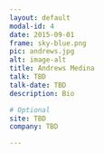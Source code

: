 ```yaml
---
layout: default
modal-id: 4
date: 2015-09-01
frame: sky-blue.png
pic: andrews.jpg
alt: image-alt
title: Andrews Medina
talk: TBD
talk-date: TBD
description: Bio

# Optional
site: TBD
company: TBD

---
```

